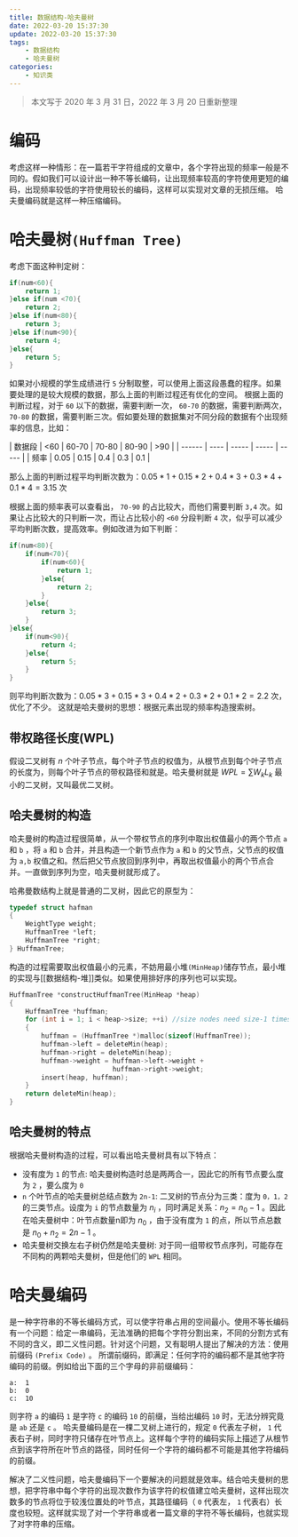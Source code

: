 ```yaml
---
title: 数据结构-哈夫曼树
date: 2022-03-20 15:37:30
update: 2022-03-20 15:37:30
tags:
    - 数据结构
    - 哈夫曼树
categories:
    - 知识类
---
```


> 本文写于 2020 年 3 月 31 日，2022 年 3 月 20 日重新整理

<!--more-->

# 编码

考虑这样一种情形：在一篇若干字符组成的文章中，各个字符出现的频率一般是不同的。假如我们可以设计出一种不等长编码，让出现频率较高的字符使用更短的编码，出现频率较低的字符使用较长的编码，这样可以实现对文章的无损压缩。
哈夫曼编码就是这样一种压缩编码。

# 哈夫曼树`(Huffman Tree)`

考虑下面这种判定树：

```c
if(num<60){
    return 1;
}else if(num <70){
    return 2;
}else if(num<80){
    return 3;
}else if(num<90){
    return 4;
}else{
    return 5;
}
```
如果对小规模的学生成绩进行 `5` 分制取整，可以使用上面这段愚蠢的程序。如果要处理的是较大规模的数据，那么上面的判断过程还有优化的空间。
根据上面的判断过程，对于 `60` 以下的数据，需要判断一次， `60-70` 的数据，需要判断两次， `70-80` 的数据，需要判断三次。假如要处理的数据集对不同分段的数据有个出现频率的信息，比如：

| 数据段 | <60  | 60-70 | 70-80 | 80-90 | >90 |
| ------ | ---- | ----- | ----- | ----- |
| 频率   | 0.05 | 0.15  | 0.4   | 0.3   | 0.1 |

那么上面的判断过程平均判断次数为：$0.05 * 1 + 0.15 * 2 + 0.4 * 3 + 0.3 * 4 + 0.1 * 4 = 3.15$ 次

根据上面的频率表可以查看出， `70-90` 的占比较大，而他们需要判断 `3,4` 次。如果让占比较大的只判断一次，而让占比较小的 `<60` 分段判断 `4` 次，似乎可以减少平均判断次数，提高效率。例如改进为如下判断：

```c
if(num<80){
    if(num<70){
        if(num<60){
            return 1;
        }else{
            return 2;
        }
    }else{
        return 3;
    }
}else{
    if(num<90){
        return 4;
    }else{
        return 5;
    }
}
```

则平均判断次数为：$0.05 * 3 + 0.15 * 3 + 0.4 * 2 + 0.3 * 2 + 0.1 * 2 = 2.2$ 次，优化了不少。
这就是哈夫曼树的思想：根据元素出现的频率构造搜索树。

## 带权路径长度(WPL)

假设二叉树有 $n$ 个叶子节点，每个叶子节点的权值为，从根节点到每个叶子节点的长度为，则每个叶子节点的带权路径和就是。哈夫曼树就是 $WPL=\sum W_kL_k$ 最小的二叉树，又叫最优二叉树。

## 哈夫曼树的构造

哈夫曼树的构造过程很简单，从一个带权节点的序列中取出权值最小的两个节点 `a` 和 `b` ，将 `a` 和 `b` 合并，并且构造一个新节点作为 `a` 和 `b` 的父节点，父节点的权值为 `a,b` 权值之和。然后把父节点放回到序列中，再取出权值最小的两个节点合并。一直做到序列为空，哈夫曼树就形成了。

哈弗曼数结构上就是普通的二叉树，因此它的原型为：

```c
typedef struct hafman
{
    WeightType weight;
    HuffmanTree *left;
    HuffmanTree *right;
} HuffmanTree;
```

构造的过程需要取出权值最小的元素，不妨用最小堆`(MinHeap)`储存节点，最小堆的实现与[[数据结构-堆]]类似。如果使用排好序的序列也可以实现。

```c
HuffmanTree *constructHuffmanTree(MinHeap *heap)
{
    HuffmanTree *huffman;
    for (int i = 1; i < heap->size; ++i) //size nodes need size-1 times insert
    {
        huffman = (HuffmanTree *)malloc(sizeof(HuffmanTree));
        huffman->left = deleteMin(heap);
        huffman->right = deleteMin(heap);
        huffman->weight = huffman->left->weight +
                          huffman->right->weight;
        insert(heap, huffman);
    }
    return deleteMin(heap);
}
```

## 哈夫曼树的特点

根据哈夫曼树构造的过程，可以看出哈夫曼树具有以下特点：

- 没有度为 `1` 的节点: 哈夫曼树构造时总是两两合一，因此它的所有节点要么度为 `2` ，要么度为 `0`
- `n` 个叶节点的哈夫曼树总结点数为 `2n-1`: 二叉树的节点分为三类：度为 `0，1，2` 的三类节点。设度为 `i` 的节点数量为 $n_i$ ，同时满足关系：$n_2 = n_0 - 1$ 。因此在哈夫曼树中：叶节点数量n即为 $n_0$ ，由于没有度为 `1` 的点，所以节点总数是 $n_0 + n_2 = 2n - 1$ 。
- 哈夫曼树交换左右子树仍然是哈夫曼树: 对于同一组带权节点序列，可能存在不同构的两颗哈夫曼树，但是他们的 `WPL` 相同。

# 哈夫曼编码

是一种字符串的不等长编码方式，可以使字符串占用的空间最小。使用不等长编码有一个问题：给定一串编码，无法准确的把每个字符分割出来，不同的分割方式有不同的含义，即二义性问题。针对这个问题，又有聪明人提出了解决的方法：使用前缀码 `(Prefix Code)` 。
所谓前缀码，即满足：任何字符的编码都不是其他字符编码的前缀。例如给出下面的三个字母的非前缀编码：

```
a:  1
b:  0
c:  10
```
则字符 `a` 的编码 `1` 是字符 `c` 的编码 `10` 的前缀，当给出编码 `10` 时，无法分辨究竟是 `ab` 还是 `c` 。
哈夫曼编码是在一棵二叉树上进行的，规定 `0` 代表左子树， `1` 代表右子树，同时字符只储存在叶节点上。这样每个字符的编码实际上描述了从根节点到该字符所在叶节点的路径，同时任何一个字符的编码都不可能是其他字符编码的前缀。

解决了二义性问题，哈夫曼编码下一个要解决的问题就是效率。结合哈夫曼树的思想，把字符串中每个字符的出现次数作为该字符的权值建立哈夫曼树，这样出现次数多的节点将位于较浅位置处的叶节点，其路径编码（ `0` 代表左， `1` 代表右）长度也较短。这样就实现了对一个字符串或者一篇文章的字符不等长编码，也就实现了对字符串的压缩。
